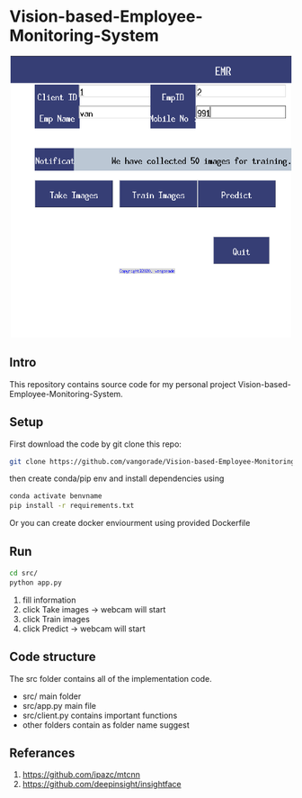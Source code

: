 # Vision-based-Employee-Monitoring-System
<p align="center">
  <img src="https://github.com/vangorade/Vision-based-Employee-Monitoring-System/blob/master/src/UI.png" height="500" width="500"/>
</p>

## Intro
This repository contains source code for my personal project Vision-based-Employee-Monitoring-System.

## Setup
First download the code by git clone this repo:
```bash
git clone https://github.com/vangorade/Vision-based-Employee-Monitoring-System
```
then create conda/pip env and install dependencies using 
```bash
conda activate benvname
pip install -r requirements.txt
```
Or you can create docker enviourment using provided Dockerfile 

## Run
```bash
cd src/
python app.py
```
1. fill information
2. click Take images -> webcam will start
3. click Train images 
4. click Predict -> webcam will start

## Code structure
The src folder contains all of the implementation code.
+ src/ main folder
+ src/app.py main file 
+ src/client.py contains important functions
+ other folders contain as folder name suggest

## Referances
1. https://github.com/ipazc/mtcnn
2. https://github.com/deepinsight/insightface
